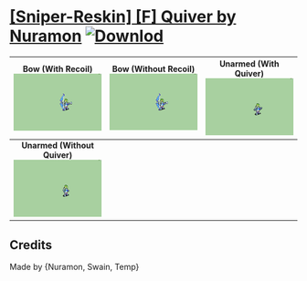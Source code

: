 # [\[Sniper-Reskin\] \[F\] Quiver by Nuramon](./) [![Downlod](https://img.shields.io/badge/Download--red?style=social&logo=github)](https://minhaskamal.github.io/DownGit/#/home?url=https://github.com/Klokinator/FE-Repo/tree/main/Battle%20Animations%2FInfantry%20-%20(Bow)%20Snipers%20and%20Ballistae%2F%5BSniper-Reskin%5D%20%5BF%5D%20Quiver%20by%20Nuramon)

| <b>Bow (With Recoil)</b><br/><img alt="Bow animation" src="./5.%20Bow%20(With%20Recoil)/Bow.gif"/> | <b>Bow (Without Recoil)</b><br/><img alt="Bow animation" src="./5.%20Bow%20(Without%20Recoil)/Bow.gif"/> | <b>Unarmed (With Quiver)</b><br/><img alt="Unarmed animation" src="./8.%20Unarmed%20(With%20Quiver)/Unarmed.gif"/> |
| :---: | :---: | :---: |
| <b>Unarmed (Without Quiver)</b><br/><img alt="Unarmed animation" src="./8.%20Unarmed%20(Without%20Quiver)/Unarmed.gif"/> |

## Credits

Made by {Nuramon, Swain, Temp}

